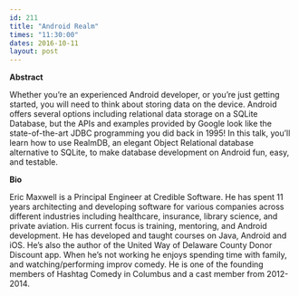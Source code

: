 ```yaml
---
id: 211
title: "Android Realm"
times: "11:30:00"
dates: 2016-10-11
layout: post
---
```

 **Abstract**

Whether you’re an experienced Android developer, or you’re just getting started, you will need to think about storing data on the device. Android offers several options including relational data storage on a SQLite Database, but the APIs and examples provided by Google look like the state-of-the-art JDBC programming you did back in 1995! In this talk, you’ll learn how to use RealmDB, an elegant Object Relational database alternative to SQLite, to make database development on Android fun, easy, and testable.  

**Bio**

Eric Maxwell is a Principal Engineer at Credible Software. He has spent 11 years architecting and developing software for various companies across different industries including healthcare, insurance, library science, and private aviation. His current focus is training, mentoring, and Android development. He has developed and taught courses on Java, Android and iOS. He’s also the author of the United Way of Delaware County Donor Discount app. When he’s not working he enjoys spending time with family, and watching/performing improv comedy. He is one of the founding members of Hashtag Comedy in Columbus and a cast member from 2012-2014.

